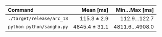 | Command | Mean [ms] | Min…Max [ms] |
|:---|---:|---:|
| `./target/release/arc_13` | 115.3 ± 2.9 | 112.9…122.7 |
| `python python/sangho.py` | 4845.4 ± 31.1 | 4811.6…4908.0 |
